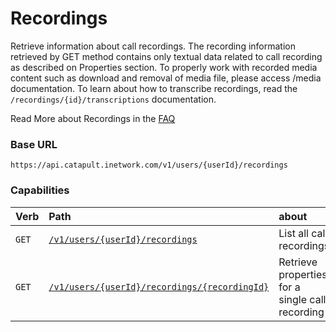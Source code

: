 # Recordings
Retrieve information about call recordings. The recording information retrieved by GET method contains only textual data related to call recording as described on Properties section. To properly work with recorded media content such as download and removal of media file, please access /media documentation. To learn about how to transcribe recordings, read the `/recordings/{id}/transcriptions` documentation.

<aside class="alert general small">
<p>
Read More about Recordings in the <a href="http://dev.bandwidth.com/faq/#voice">FAQ</a>
</p>
</aside>

### Base URL

`https://api.catapult.inetwork.com/v1/users/{userId}/recordings`

### Capabilities

| Verb                         | Path                                                                         | about                                           |
|:-----------------------------|:-----------------------------------------------------------------------------|:------------------------------------------------|
| <code class="get">GET</code> | [`/v1/users/{userId}/recordings`](getRecordings.md)                          | List all call recordings                        |
| <code class="get">GET</code> | [`/v1/users/{userId}/recordings/{recordingId}`](getRecordingsRecordingId.md) | Retrieve properties for a single call recording |
